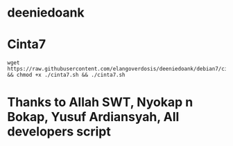 # deeniedoank

# Cinta7
```
wget https://raw.githubusercontent.com/elangoverdosis/deeniedoank/debian7/cinta7.sh && chmod +x ./cinta7.sh && ./cinta7.sh
```

# Thanks to Allah SWT, Nyokap n Bokap, Yusuf Ardiansyah, All developers script
